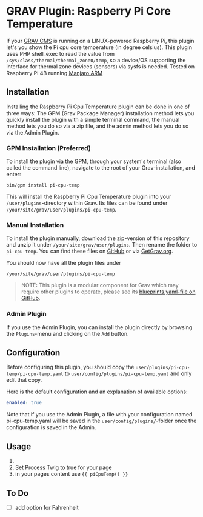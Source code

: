 # GRAV Plugin: Raspberry Pi Core Temperature

If your [GRAV CMS](https://getgrav.org/) is running on a LINUX-powered Raspberry Pi, this plugin let's you show the Pi cpu core temperature (in degree celsius). This plugin uses PHP shell_exec to read the value from `/sys/class/thermal/thermal_zone0/temp`, so a device/OS supporting the interface for thermal zone devices (sensors) via sysfs is needed. Tested on Raspberry Pi 4B running [Manjaro ARM](https://manjaro.org/download/#raspberry-pi-4)

## Installation

Installing the Raspberry Pi Cpu Temperature plugin can be done in one of three ways: The GPM (Grav Package Manager) installation method lets you quickly install the plugin with a simple terminal command, the manual method lets you do so via a zip file, and the admin method lets you do so via the Admin Plugin.

### GPM Installation (Preferred)

To install the plugin via the [GPM](http://learn.getgrav.org/advanced/grav-gpm), through your system's terminal (also called the command line), navigate to the root of your Grav-installation, and enter:

    bin/gpm install pi-cpu-temp

This will install the Raspberry Pi Cpu Temperature plugin into your `/user/plugins`-directory within Grav. Its files can be found under `/your/site/grav/user/plugins/pi-cpu-temp`.

### Manual Installation

To install the plugin manually, download the zip-version of this repository and unzip it under `/your/site/grav/user/plugins`. Then rename the folder to `pi-cpu-temp`. You can find these files on [GitHub](https://github.com/cron-ix/grav-plugin-pi-cpu-temp) or via [GetGrav.org](http://getgrav.org/downloads/plugins#extras).

You should now have all the plugin files under

    /your/site/grav/user/plugins/pi-cpu-temp
	
> NOTE: This plugin is a modular component for Grav which may require other plugins to operate, please see its [blueprints.yaml-file on GitHub](https://github.com/cron-ix/grav-plugin-pi-cpu-temp/blob/master/blueprints.yaml).

### Admin Plugin

If you use the Admin Plugin, you can install the plugin directly by browsing the `Plugins`-menu and clicking on the `Add` button.

## Configuration

Before configuring this plugin, you should copy the `user/plugins/pi-cpu-temp/pi-cpu-temp.yaml` to `user/config/plugins/pi-cpu-temp.yaml` and only edit that copy.

Here is the default configuration and an explanation of available options:

```yaml
enabled: true
```

Note that if you use the Admin Plugin, a file with your configuration named pi-cpu-temp.yaml will be saved in the `user/config/plugins/`-folder once the configuration is saved in the Admin.


## Usage

1. 
2. Set Process Twig to true for your page
3. in your pages content use `{{ piCpuTemp() }}`

## To Do

- [ ] add option for Fahrenheit